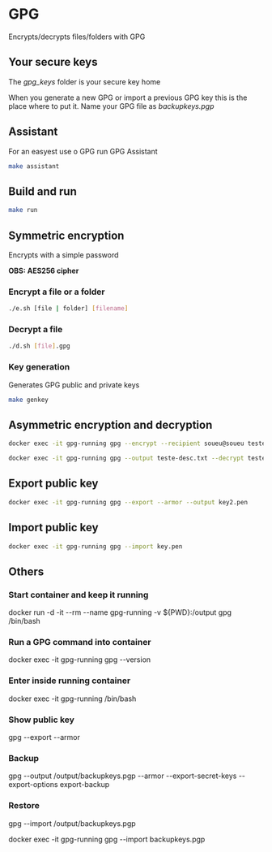 # GPG

Encrypts/decrypts files/folders with GPG 

## Your secure keys

The *gpg_keys* folder is your secure key home

When you generate a new GPG or import a previous GPG key this is the place where to put it. Name your GPG file as *backupkeys.pgp*

## Assistant

For an easyest use o GPG run GPG Assistant

```bash
make assistant
```

## Build and run 

```bash
make run
```
## Symmetric encryption

Encrypts with a simple password

**OBS: AES256 cipher**
### Encrypt a file or a folder

```bash
./e.sh [file | folder] [filename]
```

### Decrypt a file

```bash
./d.sh [file].gpg
```

### Key generation

Generates GPG public and private keys

```bash
make genkey
```

## Asymmetric encryption and decryption

```bash
docker exec -it gpg-running gpg --encrypt --recipient soueu@soueu teste.txt

docker exec -it gpg-running gpg --output teste-desc.txt --decrypt teste.txt.gpg
```

## Export public key

```bash
docker exec -it gpg-running gpg --export --armor --output key2.pen
```

## Import public key

```bash
docker exec -it gpg-running gpg --import key.pen
```

## Others

### Start container and keep it running

docker run -d -it --rm --name gpg-running -v ${PWD}:/output gpg /bin/bash

### Run a GPG command into container

docker exec -it gpg-running gpg --version

### Enter inside running container

docker exec -it gpg-running /bin/bash

### Show public key

gpg --export --armor

### Backup

gpg --output /output/backupkeys.pgp --armor --export-secret-keys --export-options export-backup

### Restore

gpg --import /output/backupkeys.pgp

docker exec -it gpg-running gpg --import backupkeys.pgp